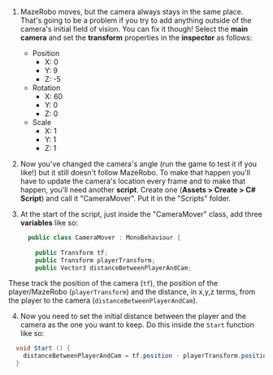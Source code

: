 1. MazeRobo moves, but the camera always stays in the same place. That's going to be a problem if you try to add anything outside of the camera's initial field of vision. You can fix it though! Select the **main camera** and set the **transform** properties in the **inspector** as follows:
    
    * Position
        * X: 0
        * Y: 9
        * Z: -5
    * Rotation
        * X: 60
        * Y: 0
        * Z: 0
    * Scale
        * X: 1
        * Y: 1
        * Z: 1
        
2. Now you've changed the camera's angle (run the game to test it if you like!) but it still doesn't follow MazeRobo. To make that happen you'll have to update the camera's location every frame and to make that happen, you'll need another **script**. Create one (**Assets > Create > C# Script**) and call it "CameraMover". Put it in the "Scripts" folder.

3. At the start of the script, just inside the "CameraMover" class, add three **variables** like so:

    ```cs
      public class CameraMover : MonoBehaviour {
        
        public Transform tf;
        public Transform playerTransform;
        public Vector3 distanceBetweenPlayerAndCam;      
    ```
   
  These track the position of the camera (`tf`), the position of the player/MazeRobo (`playerTransform`) and the distance, in x,y,z terms, from the player to the camera (`distanceBetweenPlayerAndCam`).  

4. Now you need to set the initial distance between the player and the camera as the one you want to keep. Do this inside the `Start` function like so:

  ```cs
    void Start () {
      distanceBetweenPlayerAndCam = tf.position - playerTransform.position;
    }
	
  ```
